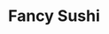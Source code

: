 ---
layout: place
title: "Fancy Sushi"
permalink: /florida/neptune-beach/fancy-sushi.html
stateAbbr: FL
stateName: Florida
cityName: Neptune Beach
seo:
  name: "Fancy Sushi"
  type: Restaurant
  links: null
description: "Fancy Sushi serves delicious sushi in Neptune Beach, Florida. Try fresh Japanese dishes for a great dining experience. "
place_id: ChIJM32HrRBJ5IgRxTAq8o_Hx0g
photos:
  - name: >-
      places/ChIJM32HrRBJ5IgRxTAq8o_Hx0g/photos/AeeoHcIxBpbGuOLw3RfoU1p54gmmXoNoPqOWI6EWbNkECiROtm4CptqiKbYKRsUdDvNNLGWnNRWLwBaJ1oiW9bcRO9HGAl9dIe6PXmgAfRo6JqlguTfY2gkSvNheCl4hH7HfQfPlqzwHof9ft1kJCUMJVtT7SKaEaRJxlxaOeAZClzQn0YRbOzb6PEb5Na30hLQHewD5P6-A_MN_Bm-mOk07hZznrKYfRGIUwGN8AoHn4mObNmfKST3ZWpOqhWHB_c4exuXElE-U5FF_yX8U5c2X4M8ea6ouOXfGrIOCJj5me-9mtJe3p5Huxu9HLggogLAN3Jcms21jlsCnC0-fZ3V5yspreXQPofmDpLK-HMjVIjfo4DewN33g7idr7IP1PfqcVsqrgM7lkRA7FKgWPTXKmjT6kiqQ1j4SJ889vOPRnpVXOksd
    widthPx: 4032
    heightPx: 3024
    authorAttributions:
      - displayName: davend dom
        uri: https://maps.google.com/maps/contrib/103571169020720796379
        photoUri: >-
          https://lh3.googleusercontent.com/a-/ALV-UjV8rKOX7tQ9_ezBoPD_y_v6GDqvnapkcM0knxfotaMxQI1bW7Rs=s100-p-k-no-mo
    flagContentUri: >-
      https://www.google.com/local/imagery/report/?cb_client=maps_api_places.places_api&image_key=!1e10!2sCIHM0ogKEICAgIDUwMH8xgE&hl=en-US
    googleMapsUri: >-
      https://www.google.com/maps/place//data=!3m4!1e2!3m2!1sCIHM0ogKEICAgIDUwMH8xgE!2e10!4m2!3m1!1s0x88e44910ad877d33:0x48c7c78ff22a30c5
  - name: >-
      places/ChIJM32HrRBJ5IgRxTAq8o_Hx0g/photos/AeeoHcITu8_wonxHXcPMp-A0dfS0BQ2SroDQFRybZZN1gg9nlw9RE4QNgiQsI1vkt4LSENq9btaIDiHbssVkf-pydOP7QHfZer9W65l-xQMk677k3KiHrV1bhuFFq93jk3LA3rI3BHu-c4Rjc0D5SDmJDa4UDc9wxT13T7g8kxtVHB9hue4YiGkH8J91Tbb6qHsTvICYaQf9ymNRddI4CsnHbcCa86xvJ26PfWGQqjWjj5Qkq9JJSwYzQC6v7j7yWR3BHoTUjo9qCDayxWu0o09xLskLA7sY_6U8JvPLLrevnY47sg
    widthPx: 2193
    heightPx: 1645
    authorAttributions:
      - displayName: Fancy Sushi
        uri: https://maps.google.com/maps/contrib/109595492694819463789
        photoUri: >-
          https://lh3.googleusercontent.com/a/ACg8ocIRMAJBvoiOCsf1yb3Jkr4wEfRQMOiQBVTL3uh140pQBImgEg=s100-p-k-no-mo
    flagContentUri: >-
      https://www.google.com/local/imagery/report/?cb_client=maps_api_places.places_api&image_key=!1e10!2sAF1QipObWSsDS6IBnPNZffbCVAEOFGFhPIM4spEL40pV&hl=en-US
    googleMapsUri: >-
      https://www.google.com/maps/place//data=!3m4!1e2!3m2!1sAF1QipObWSsDS6IBnPNZffbCVAEOFGFhPIM4spEL40pV!2e10!4m2!3m1!1s0x88e44910ad877d33:0x48c7c78ff22a30c5
  - name: >-
      places/ChIJM32HrRBJ5IgRxTAq8o_Hx0g/photos/AeeoHcIAFFNoj4vuW6lQo_q_RCKs8DvNo7Up9S7yD3H4PU9TenFVHCa5X6hHDKBAlrNEzaitgZ24Xud4_EIj4mFP9d3PWqlKROl5B9dPV8N6ERbtQ3pjeTI0KoH46ydZj15mOlDKrZW6Bkp0siYMWoOWh7iDaWUs4K-dcGS-bT54H1jLrw4LCHHmbZ6o0aZb7o4bsD3aauX5xk2x06e_PhCtHf9kyeaqEJF-ss_BjszJML0GURD_B-FWdPSzgjzSPdnM9ElttgML4k54oAT2EQF4DJOadFYu4vQNzvqMeXk_jNlvx0U8Blqqqs4luYQrDkCi7Ci5v8UP5LnQHQ5GY8htzIZcYdJZv3jz45HoFOGm-G8-dGM_JsZWnO8xpIl8MEJr6KXYFn2O9ZqbIyvhCrKDwlRaE5RGgjAzuFglbLHtTiNxmw
    widthPx: 3024
    heightPx: 4032
    authorAttributions:
      - displayName: oo Jakfly
        uri: https://maps.google.com/maps/contrib/110904830627734457388
        photoUri: >-
          https://lh3.googleusercontent.com/a/ACg8ocJhJMT7yzr80eyDb5F92-JhLn30J8J3zHqvA6w9f0v63xeRal4=s100-p-k-no-mo
    flagContentUri: >-
      https://www.google.com/local/imagery/report/?cb_client=maps_api_places.places_api&image_key=!1e10!2sCIHM0ogKEICAgIDbuNrMVg&hl=en-US
    googleMapsUri: >-
      https://www.google.com/maps/place//data=!3m4!1e2!3m2!1sCIHM0ogKEICAgIDbuNrMVg!2e10!4m2!3m1!1s0x88e44910ad877d33:0x48c7c78ff22a30c5
  - name: >-
      places/ChIJM32HrRBJ5IgRxTAq8o_Hx0g/photos/AeeoHcIvF3fZiqTdzwdrU_VNLjhK9xSux-S6dqa4XasVhuvd5SjDR4dRp8nj-rFk-a3MaK98RQ1LzNCkTetsOlzb9zBm6tcX5ONJdYAS7wZZRwIV4Rf9kwUkSO3iYhnRz8TJcT-vkXij8IfZ6n9ng8jW-dIRNC063QykN6c-sgsDx9ZHrSkOf6_rlMFlR3SOHzvg7mbGzWw9jPE4ja7CEc3uvtpLir4TjzJRc-YN1CZ7DdCylxhIT0er1wuRm-LWxX0LZ24zwsmrNq7uU64_IU9W3YtfdhZI0n0w4ZaB8AWOn1uZxkc1R-Q0kGunEs14lyo584VJz349vhky3EZ7IuhMYfqg-CdG-YclhBmuMHPwM7PY8Akn0r0o-qWHswUjUgRdMsO0_yhf8L2KIrS-Vf8bKvoMPUzdYyIaedd5lJgD-8U
    widthPx: 3024
    heightPx: 2350
    authorAttributions:
      - displayName: B
        uri: https://maps.google.com/maps/contrib/113461889600000623472
        photoUri: >-
          https://lh3.googleusercontent.com/a/ACg8ocKZciWlA49GFgkHhc_D-BMc6XFsxwjnWvXZeNlt9cgprxluJCc=s100-p-k-no-mo
    flagContentUri: >-
      https://www.google.com/local/imagery/report/?cb_client=maps_api_places.places_api&image_key=!1e10!2sCIHM0ogKEICAgMCg4tuxCw&hl=en-US
    googleMapsUri: >-
      https://www.google.com/maps/place//data=!3m4!1e2!3m2!1sCIHM0ogKEICAgMCg4tuxCw!2e10!4m2!3m1!1s0x88e44910ad877d33:0x48c7c78ff22a30c5
  - name: >-
      places/ChIJM32HrRBJ5IgRxTAq8o_Hx0g/photos/AeeoHcKIchMOn7h2-g0PE7PNZ641ND78ceBVJ7lXvKHiGIdW2GKVOBxeHTE0Z7YK11iMobAtFM0LEDBrLDsG8VIqpJxvrK0LtQ9q5wSx4BEaRWeEqHe9i6--R413a6b1wECx6_Hlo3SxFQtN--QXFIW8_dIgT5l1An9FFHdvU5PaDIWlzoernl-ij_OzAfEIRptmPjM8lTPxxo_KeyLgm-mMsS2e6gXaek6m9mSZuD2b_uggS2QoGKa3oeEhuA8FzHeDXCuTb63QK2gDbug1bTRHtUSpTLXv0xhjOX4b3JlNWQQEhg
    widthPx: 960
    heightPx: 958
    authorAttributions:
      - displayName: Fancy Sushi
        uri: https://maps.google.com/maps/contrib/109595492694819463789
        photoUri: >-
          https://lh3.googleusercontent.com/a/ACg8ocIRMAJBvoiOCsf1yb3Jkr4wEfRQMOiQBVTL3uh140pQBImgEg=s100-p-k-no-mo
    flagContentUri: >-
      https://www.google.com/local/imagery/report/?cb_client=maps_api_places.places_api&image_key=!1e10!2sAF1QipPTwtpd7pgqj_8_9J0352anXY_A0FnE-VttvcEG&hl=en-US
    googleMapsUri: >-
      https://www.google.com/maps/place//data=!3m4!1e2!3m2!1sAF1QipPTwtpd7pgqj_8_9J0352anXY_A0FnE-VttvcEG!2e10!4m2!3m1!1s0x88e44910ad877d33:0x48c7c78ff22a30c5
  - name: >-
      places/ChIJM32HrRBJ5IgRxTAq8o_Hx0g/photos/AeeoHcIo7jmRZV8FTY54YU1YICl1G8qCONkE2AZNaihz6z779EX0BhlQ-i3VEGfN9V_npRZa0CVWqbzZ3aVVAW3-LjK0W5jQzUf1RCy7q_khJWeHXNhGy_aeFGrP46KYcdz9dQW6VPS1aDiSOfA7FDh8ZLiy9ykPVDLYAyAQNrSlmQk6gK4pjDU0ZQG64AtEImypyEWQE76HEml0lCOAV0S9VOxw55CVcI9-5Yb2T-lkPlP2ROQzIL4aYX9cirRI1GmhfevajfHxEovv-M2QXAPfcLN424XeWdnn0AmHqLcKXyMFhL9AZ1U53BFOf2Vay8MUKxq_Ryq0nF6m5kADQtNi8qWHGZQIpjjn2SsW363K5it7S9ASjxXaKB5tGWuQ-U5oE_X64_PF42nVFqK54J375IOUXejOgD2tOcPAttQNmUiTRz8
    widthPx: 3024
    heightPx: 4032
    authorAttributions:
      - displayName: Nate G
        uri: https://maps.google.com/maps/contrib/100868558911158213173
        photoUri: >-
          https://lh3.googleusercontent.com/a-/ALV-UjWxgfE-zz_JSOWkXBbUkN0ulaIOVWhYcys-9zSm4JnXr_gQyY75=s100-p-k-no-mo
    flagContentUri: >-
      https://www.google.com/local/imagery/report/?cb_client=maps_api_places.places_api&image_key=!1e10!2sCIHM0ogKEICAgMDwlNfvzwE&hl=en-US
    googleMapsUri: >-
      https://www.google.com/maps/place//data=!3m4!1e2!3m2!1sCIHM0ogKEICAgMDwlNfvzwE!2e10!4m2!3m1!1s0x88e44910ad877d33:0x48c7c78ff22a30c5
  - name: >-
      places/ChIJM32HrRBJ5IgRxTAq8o_Hx0g/photos/AeeoHcK_vKtsX0KVoOMgcgT90cMWyDqtmK8xZcrWO5tC1IgLgJMtTLTsMTioRJAxixUxgUoDmvZS2U5zcbcG7-LaRE6ANEuDXT-DivDav4gdJQf-_h82ElcpdtbW3NZKBZx77ahBq2FRBsL5MM6oxxNBz50c8n6JL3aI6B9qDgiy2Pqyp4woqgah9QxZA5Pic8PddnIxUP1ZDYZTO80_SKo0PKV6bW9b9c8tbQYWRV7GoSEAGvjPQWTTiU4B_n0nI69aTipBGy8LBTwh4kRMDoE3W4I5wbXmMCIYu1PAWfrStZnpn3f4yAo-eaShstkuR8w3oA4DsDB0VFJhIzx2C2KOMjt5jAfwD4joLML3lHA8pg4QS6Dl4VM4MHqGUqKKP2s1Ok8CkqA1-0mWLD_RDyJn9SBXQ0Ek6dQIucFcyrnHAXQzWg
    widthPx: 3024
    heightPx: 4032
    authorAttributions:
      - displayName: Amy Powell
        uri: https://maps.google.com/maps/contrib/118197979201447224099
        photoUri: >-
          https://lh3.googleusercontent.com/a-/ALV-UjWbXwCztwXnootOOVHQKydLZqXBaQkkutTbrvIf_sT1ncg21BS_=s100-p-k-no-mo
    flagContentUri: >-
      https://www.google.com/local/imagery/report/?cb_client=maps_api_places.places_api&image_key=!1e10!2sCIHM0ogKEICAgIDBl6WUWQ&hl=en-US
    googleMapsUri: >-
      https://www.google.com/maps/place//data=!3m4!1e2!3m2!1sCIHM0ogKEICAgIDBl6WUWQ!2e10!4m2!3m1!1s0x88e44910ad877d33:0x48c7c78ff22a30c5
  - name: >-
      places/ChIJM32HrRBJ5IgRxTAq8o_Hx0g/photos/AeeoHcLIer4zSBXPkfmxCXDCGanuoS0WlkE2Xw9JnMon3rZsS9T6hkr6m8j8fg5hm-m9w6cxQn4eaUfoMJa7NxZlYmjO1KONN5_Kpnvh9rAt69XC2aoFXi25QGyzYxx1yQBxnbYabaa1ej_8VYVY-0vKn5jBUlqax3BxRPrFXRQbBWVwzXVdhssP2j-TfUkU04f7FqC7CclyqYNUdj4h8yFXOtk0TIONYr-hJHU6BlkpH4W2wGDWNUa7q7--2amAYHsbcIJ2MXhCOnKjKXO1rdPaw8GmEsdqZdTlSXo81tNfc8iURG20XtZpHLDFNFVvGK-0L3PjNYFuk8fozs1sAjdjIKDedSxGp1QLrj0SVBV0n8k-cHDgazUJ5MZh1JaIlTA1sNscb9z-AZwaLiSaepjAO4NcLpqZXT6arbKItUWFQJ0Jjg
    widthPx: 4032
    heightPx: 2268
    authorAttributions:
      - displayName: Penny Butterworth
        uri: https://maps.google.com/maps/contrib/114051736897085763060
        photoUri: >-
          https://lh3.googleusercontent.com/a-/ALV-UjUKeLoFTX1C4i93OL5YVAKHsU3SqoKZ7woBRsXNbZCB9w5kvRe_3A=s100-p-k-no-mo
    flagContentUri: >-
      https://www.google.com/local/imagery/report/?cb_client=maps_api_places.places_api&image_key=!1e10!2sCIHM0ogKEICAgIDK3p_vRQ&hl=en-US
    googleMapsUri: >-
      https://www.google.com/maps/place//data=!3m4!1e2!3m2!1sCIHM0ogKEICAgIDK3p_vRQ!2e10!4m2!3m1!1s0x88e44910ad877d33:0x48c7c78ff22a30c5
  - name: >-
      places/ChIJM32HrRBJ5IgRxTAq8o_Hx0g/photos/AeeoHcJX08QU-6nzC0SeEIsgYJQq4sK0PToS6FiT2yc3dcjUFrIb127POVwJzz1mM7yG7mg1427NxF9kS9ORv5LRoIya3T9rED12zB9DX912mnsZbO-K1UhFBaWJEi9JqvYCIamV2IrCF-FMaVi5bnwDPYkP5icg0V02LjIlOhNOsdHzGeR7leDYqQjEsCHQFSLaY9janNhrJicBY4DnSm0CFJSyHFo-I_R8KLPAC4VYodKgmRdgUFeYVMblyKKfdmYuh5Fj3Qfg6JZt_kKo8W1eQMbPgcJ65M7PssV__KK1vlvStvfUUUSK4P3yCtT6NizSyn-ouKsCySTCE_AJ_Rk8XsvqiDkdvgJ4icq4pxMRF4VGgiza7sOaFwOjronn_HHUS321u4gA5TIzvNKBLRhs_o3GwWgvTpgrxLm0gdWV08I
    widthPx: 2386
    heightPx: 3180
    authorAttributions:
      - displayName: Amy Rockwood
        uri: https://maps.google.com/maps/contrib/108183078510223851746
        photoUri: >-
          https://lh3.googleusercontent.com/a-/ALV-UjXLim3UhyXQv4yfL2EKGbEnti73Nylycvs9dcFF2LQqOn6nL_5I2w=s100-p-k-no-mo
    flagContentUri: >-
      https://www.google.com/local/imagery/report/?cb_client=maps_api_places.places_api&image_key=!1e10!2sCIHM0ogKEICAgIC4novFHQ&hl=en-US
    googleMapsUri: >-
      https://www.google.com/maps/place//data=!3m4!1e2!3m2!1sCIHM0ogKEICAgIC4novFHQ!2e10!4m2!3m1!1s0x88e44910ad877d33:0x48c7c78ff22a30c5
  - name: >-
      places/ChIJM32HrRBJ5IgRxTAq8o_Hx0g/photos/AeeoHcL1rfYtZXhs1o4EW-lp2aJO2WbFOfa90c1FEOGVNpa1pVQKLqiL6vIqFuixZR1pUFqIoc9ROK-yXhtN_vKnuu5qoFxgY46Yar1qgBWCllYs9k88KX72CXV2mD3dCh6SwU9K9BpigiIn1zDqJXH8sLG0TF74Oo2sS56ubfvrvzmAMOSB1aC_b5YkHSv6xFWM0P6vtDbCUVaM7wsFE2A9HAoE27T-63Mqb8HQrbMka8OYvLoSHfYWNMgrMjV2tOEqp9l_on4OLWdDfo7YxwNtEVBEbI3vjVHXHarZLsZM5GSpizNMxcttNq7VAu_taSzs5_go4dRYIiaECxl_PmiF09eRtsXVsbaSOYqYotOJej6vbhJqPReeEbGGCPBPAGkhzFTDSTuSChAR4aOqUe3aDVLgLM5WZ4RI2GfjdJjyr8qegCwW
    widthPx: 4032
    heightPx: 3024
    authorAttributions:
      - displayName: Marina Maxfield
        uri: https://maps.google.com/maps/contrib/117613395790228539461
        photoUri: >-
          https://lh3.googleusercontent.com/a-/ALV-UjUjg_GPx2B5ro0RXt646wJ0dG1EXcZtxFMh9vaZxium8rSjpLY=s100-p-k-no-mo
    flagContentUri: >-
      https://www.google.com/local/imagery/report/?cb_client=maps_api_places.places_api&image_key=!1e10!2sCIHM0ogKEICAgIDpoun-tAE&hl=en-US
    googleMapsUri: >-
      https://www.google.com/maps/place//data=!3m4!1e2!3m2!1sCIHM0ogKEICAgIDpoun-tAE!2e10!4m2!3m1!1s0x88e44910ad877d33:0x48c7c78ff22a30c5
address: 251 3rd St, Neptune Beach, FL 32266, USA
street: 251 3rd St
city: Neptune Beach
state: FL
zip: '32266'
country: USA
neighborhood: The Beaches
latitude: '30.322875'
longitude: '-81.397343'
accessibility_options:
  wheelchairAccessibleParking: true
  wheelchairAccessibleEntrance: true
  wheelchairAccessibleRestroom: true
  wheelchairAccessibleSeating: true
business_status: OPERATIONAL
name: Fancy Sushi
google_maps_links:
  directionsUri: >-
    https://www.google.com/maps/dir//''/data=!4m7!4m6!1m1!4e2!1m2!1m1!1s0x88e44910ad877d33:0x48c7c78ff22a30c5!3e0
  placeUri: https://maps.google.com/?cid=5244379712153333957
  writeAReviewUri: >-
    https://www.google.com/maps/place//data=!4m3!3m2!1s0x88e44910ad877d33:0x48c7c78ff22a30c5!12e1
  reviewsUri: >-
    https://www.google.com/maps/place//data=!4m4!3m3!1s0x88e44910ad877d33:0x48c7c78ff22a30c5!9m1!1b1
  photosUri: >-
    https://www.google.com/maps/place//data=!4m3!3m2!1s0x88e44910ad877d33:0x48c7c78ff22a30c5!10e5
primary_type: Sushi Restaurant
opening_hours:
  regular: null
  current: null
secondary_opening_hours:
  regular:
    weekdayDescriptions: null
    type: null
  current:
    weekdayDescriptions: null
    type: null
phone: null
price_level: null
price_range: null
rating: null
rating_count: 0
website: null
reviews: null
parking_options: null
payment_options: null
allow_dogs: null
curbside_pickup: null
delivery: null
dine_in: null
good_for_children: null
good_for_groups: null
good_for_sports: null
live_music: null
menu_for_children: null
outdoor_seating: null
reservable: null
restroom: null
serves_beer: null
serves_breakfast: null
serves_brunch: null
serves_cocktails: null
serves_coffee: null
serves_dinner: null
serves_dessert: null
serves_lunch: null
serves_vegetarian_food: null
serves_wine: null
takeout: null
summary: null

---